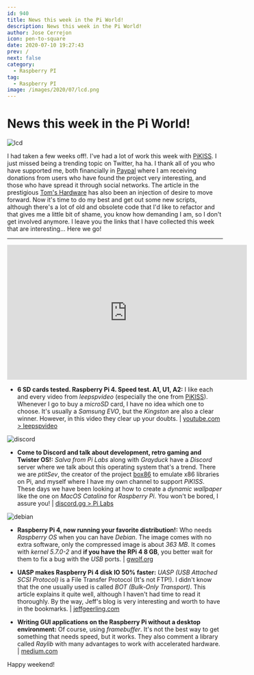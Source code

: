 ```yaml
---
id: 940
title: News this week in the Pi World!
description: News this week in the Pi World!
author: Jose Cerrejon
icon: pen-to-square
date: 2020-07-10 19:27:43
prev: /
next: false
category:
  - Raspberry PI
tag:
  - Raspberry PI
image: /images/2020/07/lcd.png
---
```


# News this week in the Pi World!

![lcd](/images/2020/07/lcd.png)

I had taken a few weeks off!. I've had a lot of work this week with [PiKISS](https://github.com/jmcerrejon/PiKISS). I just missed being a trending topic on Twitter, ha ha. I thank all of you who have supported me, both financially in [Paypal](https://www.paypal.com/donate/?token=lPRx0Wb0wZQNE09UXr9-kKhbUILd-dRudtIQKlIt1isACAKVHa1Va6ZxSz4UCFKGB7OstW&country.x=GB&locale.x=GB) where I am receiving donations from users who have found the project very interesting, and those who have spread it through social networks. The article in the prestigious [Tom's Hardware](https://www.tomshardware.com/news/keep-your-raspberry-pi-setup-simple-with-pikiss) has also been an injection of desire to move forward. Now it's time to do my best and get out some new scripts, although there's a lot of old and obsolete code that I'd like to refactor and that gives me a little bit of shame, you know how demanding I am, so I don't get involved anymore. I leave you the links that I have collected this week that are interesting... Here we go!

- - -
<iframe width="560" height="315" src="https://www.youtube.com/embed/JhOGAkV3ves" frameborder="0" allow="accelerometer; autoplay; encrypted-media; gyroscope; picture-in-picture" allowfullscreen></iframe>

* **6 SD cards tested. Raspberry Pi 4. Speed test. A1, U1, A2:** I like each and every video from *leepspvideo* (especially the one from [PiKISS](https://www.youtube.com/watch?v=4gRWM78Ruxs)). Whenever I go to buy a *microSD* card, I have no idea which one to choose. It's usually a *Samsung EVO*, but the *Kingston* are also a clear winner. However, in this video they clear up your doubts. | [youtube.com > leepspvideo](https://www.youtube.com/watch?v=5a8P5m2pWFw)

![discord](/images/2020/07/discord_logo.png)

* **Come to Discord and talk about development, retro gaming and Twister OS!:** *Salva from Pi Labs* along with *Grayduck* have a *Discord* server where we talk about this operating system that's a trend. There we are *ptitSev*, the creator of the project [box86](https://github.com/ptitSeb/box86) to emulate x86 libraries on Pi, and myself where I have my own channel to support *PiKISS*. These days we have been looking at how to create a *dynamic wallpaper* like the one on *MacOS Catalina* for *Raspberry Pi*. You won't be bored, I assure you! | [discord.gg > Pi Labs](https://discord.gg/Y7WFeC5)

![debian](/images/2020/07/debian.png)

* **Raspberry Pi 4, now running your favorite distribution!:** Who needs *Raspberry OS* when you can have *Debian*. The image comes with no extra software, only the compressed image is about *363 MB*. It comes with *kernel 5.7.0-2* and **if you have the RPi 4 8 GB**, you better wait for them to fix a bug with the *USB* ports. | [gwolf.org](https://gwolf.org/2020/07/raspberry-pi-4-now-running-your-favorite-distribution.html)

* **UASP makes Raspberry Pi 4 disk IO 50% faster:** *UASP (USB Attached SCSI Protocol)* is a File Transfer Protocol (It's not FTP!). I didn't know that the one usually used is called *BOT (Bulk-Only Transport)*. This article explains it quite well, although I haven't had time to read it thoroughly. By the way, Jeff's blog is very interesting and worth to have in the bookmarks. | [jeffgeerling.com](https://www.jeffgeerling.com/blog/2020/uasp-makes-raspberry-pi-4-disk-io-50-faster)

* **Writing GUI applications on the Raspberry Pi without a desktop environment:** Of course, using *framebuffer*. It's not the best way to get something that needs speed, but it works. They also comment a library called *Raylib* with many advantages to work with accelerated hardware. | [medium.com](https://medium.com/@avik.das/writing-gui-applications-on-the-raspberry-pi-without-a-desktop-environment-8f8f840d9867)



 

Happy weekend!